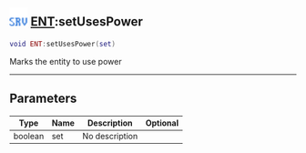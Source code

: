 ## <img src="../../.gitbook/assets/server.png" width="32" height="32" /> [ENT](../ent/README.md):setUsesPower

```lua
void ENT:setUsesPower(set)
```

Marks the entity to use power<br>

-----------------
## Parameters

| Type   | Name | Description | Optional |
| ------ | ---- | ----------- | -------: |
| boolean | set | No description |  |
